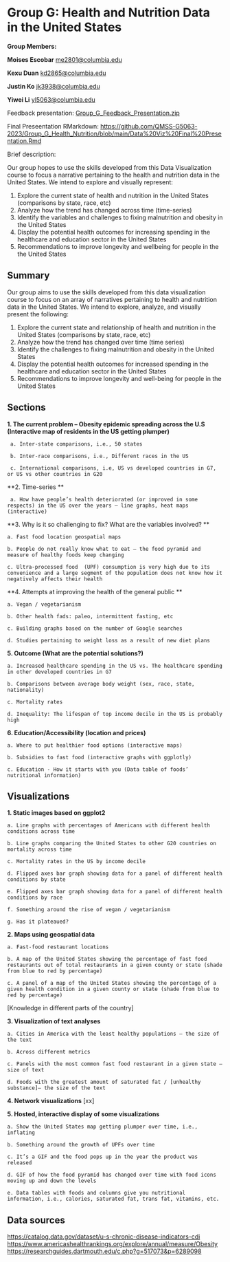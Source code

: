 # Group G: Health and Nutrition Data in the United States


**Group Members:**

**Moises Escobar**
me2801@columbia.edu

**Kexu Duan**
kd2865@columbia.edu

**Justin Ko**
jk3938@columbia.edu


**Yiwei Li**
yl5063@columbia.edu


Feedback presentation: [Group_G_Feedback_Presentation.zip](https://github.com/QMSS-G5063-2023/Group_G_Health_Nutrition/files/11380309/Group_G_Feedback_Presentation.zip)

Final Preseentation RMarkdown: https://github.com/QMSS-G5063-2023/Group_G_Health_Nutrition/blob/main/Data%20Viz%20Final%20Presentation.Rmd

Brief description:

Our group hopes to use the skills developed from this Data Visualization course to focus a narrative pertaining to the health and nutrition data in the United States. We intend to explore and visually represent: 
1. Explore the current state of health and nutrition in the United States (comparisons by state, race, etc)
2. Analyze how the trend has changed across time (time-series)
3. Identify the variables and challenges to fixing malnutrition and obesity in the United States
4. Display the potential health outcomes for increasing spending in the healthcare and education sector in the United States
5. Recommendations to improve longevity and wellbeing for people in the the United States

## **Summary**
Our group aims to use the skills developed from this data visualization course to focus on an array of narratives pertaining to health and nutrition data in the United States. We intend to explore, analyze, and visually present the following:
1. Explore the current state and relationship of health and nutrition in the United States (comparisons by state, race, etc)
2. Analyze how the trend has changed over time (time series)
3. Identify the challenges to fixing malnutrition and obesity in the United States 
4. Display the potential health outcomes for increased spending in the healthcare and education sector in the United States
5. Recommendations to improve longevity and well-being for people in the United States

## **Sections**
**1. The current problem – Obesity epidemic spreading across the U.S (Interactive map of residents in the US getting plumper)**

     a. Inter-state comparisons, i.e., 50 states

     b. Inter-race comparisons, i.e., Different races in the US
  
     c. International comparisons, i.e, US vs developed countries in G7, or US vs other countries in G20

**2. Time-series **

     a. How have people’s health deteriorated (or improved in some respects) in the US over the years – line graphs, heat maps (interactive)

**3. Why is it so challenging to fix? What are the variables involved? **
    
    a. Fast food location geospatial maps
    
    b. People do not really know what to eat — the food pyramid and measure of healthy foods keep changing
    
    c. Ultra-processed food  (UPF) consumption is very high due to its convenience and a large segment of the population does not know how it negatively affects their health  

**4. Attempts at improving the health of the general public **

    a. Vegan / vegetarianism
   
    b. Other health fads: paleo, intermittent fasting, etc
    
    c. Building graphs based on the number of Google searches
    
    d. Studies pertaining to weight loss as a result of new diet plans 

**5. Outcome (What are the potential solutions?)**
    
    a. Increased healthcare spending in the US vs. The healthcare spending in other developed countries in G7
    
    b. Comparisons between average body weight (sex, race, state, nationality)
    
    c. Mortality rates
    
    d. Inequality: The lifespan of top income decile in the US is probably high

**6. Education/Accessibility (location and prices)**
    
    a. Where to put healthier food options (interactive maps)
   
    b. Subsidies to fast food (interactive graphs with ggplotly) 
     
    c. Education - How it starts with you (Data table of foods’ nutritional information)

## **Visualizations**
**1. Static images based on ggplot2**

    a. Line graphs with percentages of Americans with different health conditions across time

    b. Line graphs comparing the United States to other G20 countries on mortality across time

    c. Mortality rates in the US by income decile

    d. Flipped axes bar graph showing data for a panel of different health conditions by state

    e. Flipped axes bar graph showing data for a panel of different health conditions by race

    f. Something around the rise of vegan / vegetarianism

    g. Has it plateaued?

**2. Maps using geospatial data**

    a. Fast-food restaurant locations

    b. A map of the United States showing the percentage of fast food restaurants out of total restaurants in a given county or state (shade from blue to red by percentage)

    c. A panel of a map of the United States showing the percentage of a given health condition in a given county or state (shade from blue to red by percentage)
[Knowledge in different parts of the country]

**3. Visualization of text analyses**
    
    a. Cities in America with the least healthy populations – the size of the text

    b. Across different metrics

    c. Panels with the most common fast food restaurant in a given state – size of text

    d. Foods with the greatest amount of saturated fat / [unhealthy substance]– the size of the text

**4. Network visualizations**
[xx]

**5. Hosted, interactive display of some visualizations**

    a. Show the United States map getting plumper over time, i.e., inflating

    b. Something around the growth of UPFs over time

    c. It’s a GIF and the food pops up in the year the product was released

    d. GIF of how the food pyramid has changed over time with food icons moving up and down the levels

    e. Data tables with foods and columns give you nutritional information, i.e., calories, saturated fat, trans fat, vitamins, etc.

## **Data sources**
https://catalog.data.gov/dataset/u-s-chronic-disease-indicators-cdi 
https://www.americashealthrankings.org/explore/annual/measure/Obesity 
https://researchguides.dartmouth.edu/c.php?g=517073&p=6289098 
